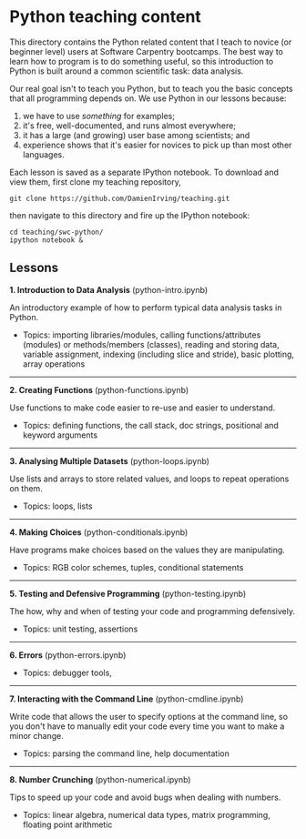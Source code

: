 Python teaching content
=======================

This directory contains the Python related content that I teach to novice (or beginner 
level) users at Software Carpentry bootcamps. The best way to learn how to program is to 
do something useful, so this introduction to Python is built around a common scientific 
task: data analysis.

Our real goal isn't to teach you Python, but to teach you the basic concepts that all 
programming depends on. We use Python in our lessons because:

1.  we have to use *something* for examples;
2.  it's free, well-documented, and runs almost everywhere;
3.  it has a large (and growing) user base among scientists; and
4.  experience shows that it's easier for novices to pick up than most other languages.

Each lesson is saved as a separate IPython notebook. To download and view them,
first clone my teaching repository,

    git clone https://github.com/DamienIrving/teaching.git

then navigate to this directory and fire up the IPython notebook:

    cd teaching/swc-python/
    ipython notebook &


Lessons
-------

**1. Introduction to Data Analysis** (python-intro.ipynb) 

An introductory example of how to perform typical data analysis tasks in Python. 
* Topics: importing libraries/modules, calling functions/attributes (modules) or 
  methods/members (classes), reading and storing data, variable assignment, indexing 
  (including slice and stride), basic plotting, array operations
  
---  
**2. Creating Functions** (python-functions.ipynb) 

Use functions to make code easier to re-use and easier to understand. 
* Topics: defining functions, the call stack, doc strings, positional and keyword 
  arguments 
  
---
**3. Analysing Multiple Datasets** (python-loops.ipynb) 

Use lists and arrays to store related values, and loops to repeat operations on them.
* Topics: loops, lists
  
---  
**4. Making Choices** (python-conditionals.ipynb) 

Have programs make choices based on the values they are manipulating. 
* Topics: RGB color schemes, tuples, conditional statements
  
---  
**5. Testing and Defensive Programming** (python-testing.ipynb) 

The how, why and when of testing your code and programming defensively. 
* Topics: unit testing, assertions
  
---  
**6. Errors** (python-errors.ipynb) 

* Topics: debugger tools,  
  
---  
**7. Interacting with the Command Line** (python-cmdline.ipynb) 

Write code that allows the user to specify options at the command line, so you don't have 
to manually edit your code every time you want to make a minor change.
* Topics: parsing the command line, help documentation
  
---  
**8. Number Crunching** (python-numerical.ipynb) 

Tips to speed up your code and avoid bugs when dealing with numbers. 
* Topics: linear algebra, numerical data types, matrix programming, floating point 
  arithmetic